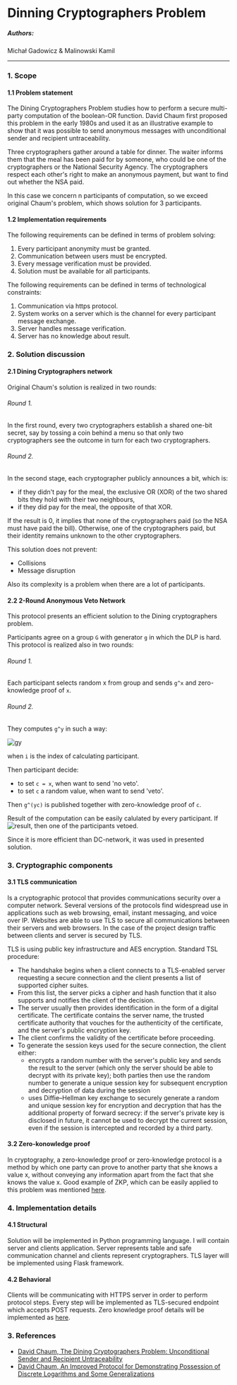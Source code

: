 Dinning Cryptographers Problem
==================================
##### Authors:
Michał Gadowicz & Malinowski Kamil

----------------------------------
### 1. Scope

#### 1.1 Problem statement

The Dining Cryptographers Problem studies how to perform a secure multi-party computation of the boolean-OR function. David Chaum first proposed this problem in the early 1980s and used it as an illustrative example to show that it was possible to send anonymous messages with unconditional sender and recipient untraceability.

Three cryptographers gather around a table for dinner. The waiter informs them that the meal has been paid for by someone, who could be one of the cryptographers or the National Security Agency. The cryptographers respect each other's right to make an anonymous payment, but want to find out whether the NSA paid.

In this case we concern n participants of computation, so we exceed original Chaum's problem, which shows solution for 3 participants.

#### 1.2 Implementation requirements

The following requirements can be defined in terms of problem solving:
 1. Every participant anonymity must be granted.
 2. Communication between users must be encrypted.
 3. Every message verification must be provided.
 4. Solution must be available for all participants.

The following requirements can be defined in terms of technological constraints:
 1. Communication via https protocol.
 2. System works on a server which is the channel for every participant message exchange.
 3. Server handles message verification.
 4. Server has no knowledge about result.

### 2. Solution discussion

#### 2.1 Dining Cryptographers network

Original Chaum's solution is realized in two rounds:

###### Round 1.

In the first round, every two cryptographers establish a shared one-bit secret, say by tossing a coin behind a menu so that only two cryptographers see the outcome in turn for each two cryptographers.

###### Round 2.

In the second stage, each cryptographer publicly announces a bit, which is:
 - if they didn't pay for the meal, the exclusive OR (XOR) of the two shared bits they hold with their two neighbours,
 - if they did pay for the meal, the opposite of that XOR.

If the result is 0, it implies that none of the cryptographers paid (so the NSA must have paid the bill). Otherwise, one of the cryptographers paid, but their identity remains unknown to the other cryptographers.

This solution does not prevent:
- Collisions
- Message disruption

Also its complexity is a problem when there are a lot of participants.

#### 2.2 2-Round Anonymous Veto Network

This protocol presents an efficient solution to the Dining cryptographers problem.

Participants agree on a group `G` with generator `g` in which the DLP is hard. This protocol is realized also in two rounds:

###### Round 1.

Each participant selects random x from group and sends `g^x` and zero-knowledge proof of `x`.

###### Round 2.

They computes `g^y` in such a way:

![gy](\gy.svg)

when `i` is the index of calculating participant.

Then participant decide:
- to set `c = x`, when want to send 'no veto'.
- to set `c` a random value, when want to send 'veto'.

Then `g^(yc)` is published together with zero-knowledge proof of `c`.

Result of the computation can be easily calulated by every participant. If ![result](\result.svg), then one of the participants vetoed.

Since it is more efficient than DC-network, it was used in presented solution.

### 3. Cryptographic components

#### 3.1 TLS communication

Is a cryptographic protocol that provides communications security over a computer network. Several versions of the protocols find widespread use in applications such as web browsing, email, instant messaging, and voice over IP. Websites are able to use TLS to secure all communications between their servers and web browsers. In the case of the project design traffic between clients and server is secured by TLS.

TLS is using public key infrastructure and AES encryption. Standard TSL procedure:

- The handshake begins when a client connects to a TLS-enabled server requesting a secure connection and the client presents a list of supported cipher suites.
- From this list, the server picks a cipher and hash function that it also supports and notifies the client of the decision.
- The server usually then provides identification in the form of a digital certificate. The certificate contains the server name, the trusted certificate authority that vouches for the authenticity of the certificate, and the server's public encryption key.
- The client confirms the validity of the certificate before proceeding.
- To generate the session keys used for the secure connection, the client either:
  - encrypts a random number with the server's public key and sends the result to the server (which only the server should be able to decrypt with its private key); both parties then use the random number to generate a unique session key for subsequent encryption and decryption of data during the session
  - uses Diffie–Hellman key exchange to securely generate a random and unique session key for encryption and decryption that has the additional property of forward secrecy: if the server's private key is disclosed in future, it cannot be used to decrypt the current session, even if the session is intercepted and recorded by a third party.


#### 3.2 Zero-konowledge proof

In cryptography, a zero-knowledge proof or zero-knowledge protocol is a method by which one party can prove to another party that she knows a value x, without conveying any information apart from the fact that she knows the value x. Good example of ZKP, which can be easily applied to this problem was mentioned [here](https://link.springer.com/chapter/10.1007%2F3-540-39118-5_13).

### 4. Implementation details

#### 4.1 Structural

Solution will be implemented in Python programming language. I will contain server and clients application. Server represents table and safe communication channel and clients represent cryptographers. TLS layer will be implemented using Flask framework.

#### 4.2 Behavioral

Clients will be communicating with HTTPS server in order to perform protocol steps. Every step will be implemented as TLS-secured endpoint which accepts POST requests. Zero knowledge proof details will be implemented as [here](https://link.springer.com/chapter/10.1007%2F3-540-39118-5_13).

### 3. References
 - [David Chaum, The Dining Cryptographers Problem:
Unconditional Sender and Recipient Untraceability](http://www.cs.cornell.edu/people/egs/herbivore/dcnets.html)
 - [David Chaum, An Improved Protocol for Demonstrating Possession of Discrete Logarithms and Some Generalizations](https://link.springer.com/chapter/10.1007%2F3-540-39118-5_13)
